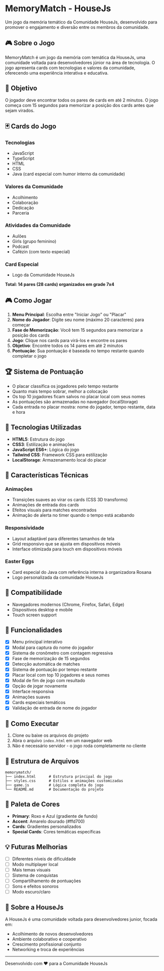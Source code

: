 # MemoryMatch - HouseJs

Um jogo da memória temático da Comunidade HouseJs, desenvolvido para promover o engajamento e diversão entre os membros da comunidade.

## 🎮 Sobre o Jogo

MemoryMatch é um jogo da memória com temática da HouseJs, uma comunidade voltada para desenvolvedores júnior na área de tecnologia. O jogo apresenta cards com tecnologias e valores da comunidade, oferecendo uma experiência interativa e educativa.

## 🎯 Objetivo

O jogador deve encontrar todos os pares de cards em até 2 minutos. O jogo começa com 15 segundos para memorizar a posição dos cards antes que sejam virados.

## 🃏 Cards do Jogo

### Tecnologias
- JavaScript
- TypeScript
- HTML
- CSS
- Java (card especial com humor interno da comunidade)

### Valores da Comunidade
- Acolhimento
- Colaboração
- Dedicação
- Parceria

### Atividades da Comunidade
- Aulões
- Girls (grupo feminino)
- Podcast
- Cafézin (com texto especial)

### Card Especial
- Logo da Comunidade HouseJs

**Total: 14 pares (28 cards) organizados em grade 7x4**

## 🎮 Como Jogar

1. **Menu Principal**: Escolha entre "Iniciar Jogo" ou "Placar"
2. **Nome do Jogador**: Digite seu nome (máximo 20 caracteres) para começar
3. **Fase de Memorização**: Você tem 15 segundos para memorizar a posição dos cards
4. **Jogo**: Clique nos cards para virá-los e encontre os pares
5. **Objetivo**: Encontre todos os 14 pares em até 2 minutos
6. **Pontuação**: Sua pontuação é baseada no tempo restante quando completar o jogo

## 🏆 Sistema de Pontuação

- O placar classifica os jogadores pelo tempo restante
- Quanto mais tempo sobrar, melhor a colocação
- Os top 10 jogadores ficam salvos no placar local com seus nomes
- As pontuações são armazenadas no navegador (localStorage)
- Cada entrada no placar mostra: nome do jogador, tempo restante, data e hora

## 🚀 Tecnologias Utilizadas

- **HTML5**: Estrutura do jogo
- **CSS3**: Estilização e animações
- **JavaScript ES6+**: Lógica do jogo
- **Tailwind CSS**: Framework CSS para estilização
- **LocalStorage**: Armazenamento local do placar

## 🎨 Características Técnicas

### Animações
- Transições suaves ao virar os cards (CSS 3D transforms)
- Animações de entrada dos cards
- Efeitos visuais para matches encontrados
- Animação de alerta no timer quando o tempo está acabando

### Responsividade
- Layout adaptável para diferentes tamanhos de tela
- Grid responsivo que se ajusta em dispositivos móveis
- Interface otimizada para touch em dispositivos móveis

### Easter Eggs
- Card especial do Java com referência interna à organizadora Rosana
- Logo personalizada da comunidade HouseJs

## 📱 Compatibilidade

- Navegadores modernos (Chrome, Firefox, Safari, Edge)
- Dispositivos desktop e mobile
- Touch screen support

## 🎯 Funcionalidades

- [x] Menu principal interativo
- [x] Modal para captura do nome do jogador
- [x] Sistema de cronômetro com contagem regressiva
- [x] Fase de memorização de 15 segundos
- [x] Detecção automática de matches
- [x] Sistema de pontuação por tempo restante
- [x] Placar local com top 10 jogadores e seus nomes
- [x] Modal de fim de jogo com resultado
- [x] Opção de jogar novamente
- [x] Interface responsiva
- [x] Animações suaves
- [x] Cards especiais temáticos
- [x] Validação de entrada de nome do jogador

## 🔧 Como Executar

1. Clone ou baixe os arquivos do projeto
2. Abra o arquivo `index.html` em um navegador web
3. Não é necessário servidor - o jogo roda completamente no cliente

## 📁 Estrutura de Arquivos

```
memorymatch/
├── index.html      # Estrutura principal do jogo
├── styles.css      # Estilos e animações customizadas
├── game.js         # Lógica completa do jogo
└── README.md       # Documentação do projeto
```

## 🎨 Paleta de Cores

- **Primary**: Roxo e Azul (gradiente de fundo)
- **Accent**: Amarelo dourado (#ffd700)
- **Cards**: Gradientes personalizados
- **Special Cards**: Cores temáticas específicas

## 💡 Futuras Melhorias

- [ ] Diferentes níveis de dificuldade
- [ ] Modo multiplayer local
- [ ] Mais temas visuais
- [ ] Sistema de conquistas
- [ ] Compartilhamento de pontuações
- [ ] Sons e efeitos sonoros
- [ ] Modo escuro/claro

## 👥 Sobre a HouseJs

A HouseJs é uma comunidade voltada para desenvolvedores junior, focada em:
- Acolhimento de novos desenvolvedores
- Ambiente colaborativo e cooperativo
- Crescimento profissional conjunto
- Networking e troca de experiências

---

Desenvolvido com ❤️ para a Comunidade HouseJs
